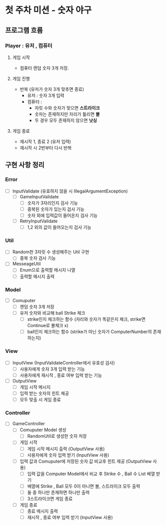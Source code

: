 # 첫 주차 미션 - 숫자 야구

## 프로그램 흐름

### Player : 유저 , 컴퓨터

1. 게임 시작
    - 컴퓨터 랜덤 숫자 3개 저장.

2. 게임 진행
    - 반복 (유저가 숫자 3개 맞추면 종료)
        - 유저 : 숫자 3개 입력
        - 컴퓨터 : 
          - 자릿 수와 숫자가 맞으면 **스트라이크**
          - 숫자는 존재하지만 자리가 틀리면 **볼**
          - 두 경우 모두 존재하지 않으면 **낫싱**

3. 게임 종료
    - 재시작 1, 종료 2 (유저 입력)
    - 재시작 시 2번부터 다시 반복

## 구현 사항 정리

### Error
- [ ] InputValidate (유효하지 않을 시 IllegalArgumentException)
    - [ ] GameInputValidate
        - [ ] 숫자가 3자리인지 검사 기능
        - [ ] 중복된 숫자가 있는지 검사 기능
        - [ ] 숫자 외에 입력값이 들어온지 검사 기능
    - [ ] RetryInputValidate
        - [ ] 1,2 외의 값이 들어오는지 검사 기능

### Util
- [ ] Random한 3자릿 수 생성해주는 Util 구현
    - [ ] 중복 숫자 검사 기능
- [ ] MesseageUtil
    - [ ] Enum으로 출력할 메시지 나열
    - [ ] 출력할 메시지 출력

### Model
- [ ] Comuputer
    - [ ] 랜덤 숫자 3개 저장
    - [ ] 유저 숫자와 비교해 ball Strike 체크
        - [ ] strike인지 체크하는 함수 (자리와 숫자가 똑같은지 체크, strike면 Continue로 볼체크 x)
        - [ ] ball인지 체크하는 함수 (strike가 아닌 숫자가 ComputerNumber의 존재하는지)

### View
- [ ] InputView (InputValidateController에서 유효성 검사)
    - [ ] 사용자에게 숫자 3개 입력 받는 기능
    - [ ] 사용자에게 재시작 , 종료 여부 입력 받는 기능

- [ ] OutputView
    - [ ] 게임 시작 메시지
    - [ ] 입력 받는 숫자의 힌트 제공
    - [ ] 모두 맞출 시 게임 종료

### Controller
- [ ] GameController
    - [ ] Comuputer Model 생성
        - [ ] RandomUtil로 생성한 숫자 저장
    - [ ] 게임 시작
        - [ ] 게임 시작 메시지 출력 (OutputView 사용)
        - [ ] 사용자에게 숫자 입력 받기 (InputView 사용)
    - [ ] 입력 값과 Comuputer에 저장된 숫자 값 비교후 힌트 제공 (OutputView 사용)
        - [ ] 입력 값을 Computer Model에서 비교 후 Strike 수 , Ball 수 List 배열 받기
        - [ ] 배열에 Strike , Ball 모두 0이 아니면 볼, 스트라이크 모두 출력
        - [ ] 둘 중 하나만 존재하면 하나만 출력
        - [ ] 3스트라이크면 게임 종료
    - [ ] 게임 종료
        - [ ] 종료 메시지 출력
        - [ ] 재시작 , 종료 여부 입력 받기 (InputView 사용)